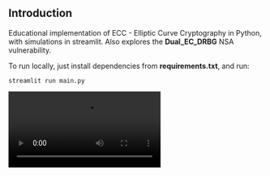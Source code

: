 ## Introduction
Educational implementation of ECC - Elliptic Curve Cryptography in Python, with simulations in streamlit. Also explores the **Dual_EC_DRBG** NSA vulnerability.

To run locally, just install dependencies from **requirements.txt**, and run:
```
streamlit run main.py
```


<video controls>
  <source src="https://github.com/lukau2357/python_ecc/raw/refs/heads/main/figs/demo.mp4" type="video/mp4">
</video>
